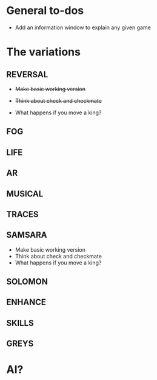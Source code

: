 # General to-dos

- Add an information window to explain any given game

# The variations

## REVERSAL

- ~~Make basic working version~~
- ~~Think about check and checkmate~~

- What happens if you move a king?

## FOG

## LIFE

## AR

## MUSICAL

## TRACES

## SAMSARA

- Make basic working version
- Think about check and checkmate
- What happens if you move a king?

## SOLOMON

## ENHANCE

## SKILLS

## GREYS

# AI?
